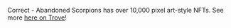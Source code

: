 Correct - Abandoned Scorpions has over 10,000 pixel art-style NFTs. See more [here on Trove](https://swap.trove.tools/collection/resource_rdx1n2ekdd2m0jsxjt9wasmu3p49twy2yfalpaa6wf08md46sk8dfmldnd/)!
